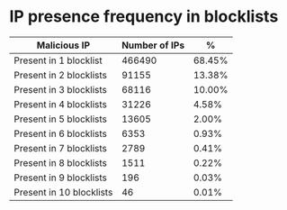 # IP presence frequency in blocklists
| Malicious IP | Number of IPs | % |
|----|----|----|
| Present in 1 blocklist | 466490 | 68.45% |
| Present in 2 blocklists | 91155 | 13.38% |
| Present in 3 blocklists | 68116 | 10.00% |
| Present in 4 blocklists | 31226 | 4.58% |
| Present in 5 blocklists | 13605 | 2.00% |
| Present in 6 blocklists | 6353 | 0.93% |
| Present in 7 blocklists | 2789 | 0.41% |
| Present in 8 blocklists | 1511 | 0.22% |
| Present in 9 blocklists | 196 | 0.03% |
| Present in 10 blocklists | 46 | 0.01% |
